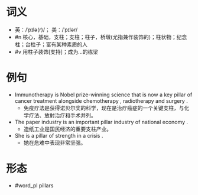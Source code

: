 # 词义
- 英：/ˈpɪlə(r)/； 美：/ˈpɪlər/
- #n 核心，基础，支柱；支柱；柱子，桥墩(尤指兼作装饰的)；柱状物；纪念柱；台柱子；富有某种素质的人
- #v 用柱子装饰[支持]；成为…的栋梁
# 例句
- Immunotherapy is Nobel prize-winning science that is now a key pillar of cancer treatment alongside chemotherapy , radiotherapy and surgery .
	- 免疫疗法是获得诺贝尔奖的科学，现在是治疗癌症的一个关键支柱，与化学疗法、放射治疗和手术并列。
- The paper industry is an important pillar industry of national economy .
	- 造纸工业是国民经济的重要支柱产业。
- She is a pillar of strength in a crisis .
	- 她在危难中表现非常坚强。
# 形态
- #word_pl pillars

